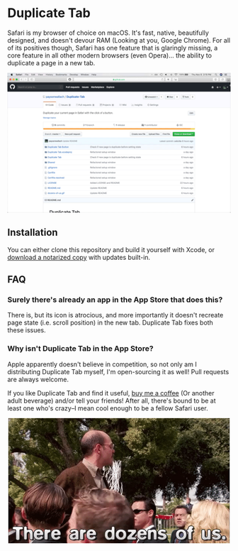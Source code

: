 # Duplicate Tab

Safari is my browser of choice on macOS. It's fast, native, beautifully designed, and doesn't devour RAM (Looking at you, Google Chrome). For all of its positives though, Safari has one feature that is glaringly missing, a core feature in all other modern browsers (even Opera)... the ability to duplicate a page in a new tab.

<p align="center">
  <img src="https://github.com/paysonwallach/Duplicate-Tab/blob/master/duplicate-tab-demo.gif" alt="Duplicate tab demonstration">
</p>

## Installation

You can either clone this repository and build it yourself with Xcode, or [download a notarized copy](https://fourpeaksstudios.io/duplicate-tab) with updates built-in.

## FAQ

### Surely there's already an app in the App Store that does this?

There is, but its icon is atrocious, and more importantly it doesn't recreate page state (i.e. scroll position) in the new tab. Duplicate Tab fixes both these issues.

### Why isn't Duplicate Tab in the App Store?

Apple apparently doesn't believe in competition, so not only am I distributing Duplicate Tab myself, I'm open-sourcing it as well! Pull requests are always welcome.

If you like Duplicate Tab and find it useful, [buy me a coffee](https://www.buymeacoffee.com/paysonwallach) (Or another adult beverage) and/or tell your friends! After all, there's bound to be at least one who's crazy–I mean cool enough to be a fellow Safari user.

<p align="center">
  <img src="https://github.com/paysonwallach/Duplicate-Tab/blob/master/dozens-of-us.gif" alt="There are dozens of us!">
</p>
